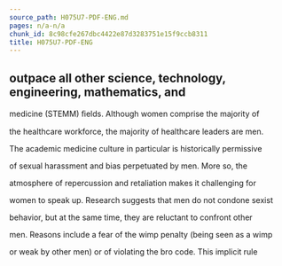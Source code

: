 ```yaml
---
source_path: H075U7-PDF-ENG.md
pages: n/a-n/a
chunk_id: 8c98cfe267dbc4422e87d3283751e15f9ccb8311
title: H075U7-PDF-ENG
---
```

## outpace all other science, technology, engineering, mathematics, and

medicine (STEMM) ﬁelds. Although women comprise the majority of

the healthcare workforce, the majority of healthcare leaders are men.

The academic medicine culture in particular is historically permissive

of sexual harassment and bias perpetuated by men. More so, the

atmosphere of repercussion and retaliation makes it challenging for

women to speak up. Research suggests that men do not condone sexist

behavior, but at the same time, they are reluctant to confront other

men. Reasons include a fear of the wimp penalty (being seen as a wimp

or weak by other men) or of violating the bro code. This implicit rule
